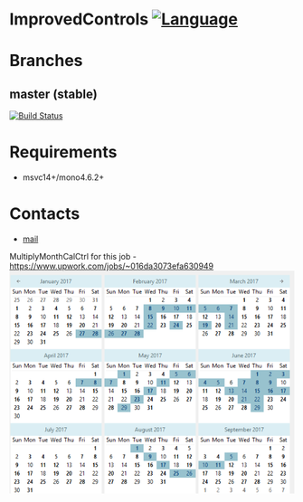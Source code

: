 # ImprovedControls [![Language](https://img.shields.io/badge/language-C%23-blue.svg?style=flat-square)](https://github.com/HavenDV/MakeRuler/search?l=C%23)

Branches
========

master (stable)
---------------
[![Build Status](https://api.travis-ci.org/HavenDV/ImprovedControls.svg?branch=master)](https://travis-ci.org/HavenDV/ImprovedControls)

# Requirements
+ msvc14+/mono4.6.2+

# Contacts
* [mail](mailto:havendv@gmail.com)

MultiplyMonthCalCtrl for this job - https://www.upwork.com/jobs/~016da3073efa630949
![Preview](/doc/preview.png)

